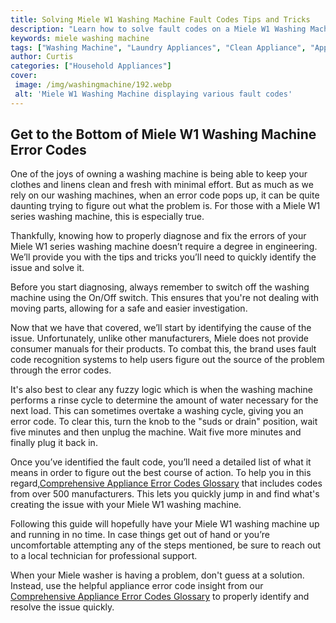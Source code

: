 ```yaml
---
title: Solving Miele W1 Washing Machine Fault Codes Tips and Tricks
description: "Learn how to solve fault codes on a Miele W1 Washing Machine with helpful tips and tricks Get the insight you need to diagnose and fix the problems quickly"
keywords: miele washing machine
tags: ["Washing Machine", "Laundry Appliances", "Clean Appliance", "Appliance Brand"]
author: Curtis
categories: ["Household Appliances"]
cover: 
 image: /img/washingmachine/192.webp
 alt: 'Miele W1 Washing Machine displaying various fault codes'
---
```

## Get to the Bottom of Miele W1 Washing Machine Error Codes
One of the joys of owning a washing machine is being able to keep your clothes and linens clean and fresh with minimal effort. But as much as we rely on our washing machines, when an error code pops up, it can be quite daunting trying to figure out what the problem is. For those with a Miele W1 series washing machine, this is especially true. 

Thankfully, knowing how to properly diagnose and fix the errors of your Miele W1 series washing machine doesn’t require a degree in engineering. We’ll provide you with the tips and tricks you’ll need to quickly identify the issue and solve it. 

Before you start diagnosing, always remember to switch off the washing machine using the On/Off switch. This ensures that you're not dealing with moving parts, allowing for a safe and easier investigation.

Now that we have that covered, we’ll start by identifying the cause of the issue. Unfortunately, unlike other manufacturers, Miele does not provide consumer manuals for their products. To combat this, the brand uses fault code recognition systems to help users figure out the source of the problem through the error codes. 

It's also best to clear any fuzzy logic which is when the washing machine performs a rinse cycle to determine the amount of water necessary for the next load. This can sometimes overtake a washing cycle, giving you an error code. To clear this, turn the knob to the "suds or drain" position, wait five minutes and then unplug the machine. Wait five more minutes and finally plug it back in. 

Once you’ve identified the fault code, you’ll need a detailed list of what it means in order to figure out the best course of action. To help you in this regard,[Comprehensive Appliance Error Codes Glossary](./error-codes/) that includes codes from over 500 manufacturers. This lets you quickly jump in and find what's creating the issue with your Miele W1 washing machine.

Following this guide will hopefully have your Miele W1 washing machine up and running in no time. In case things get out of hand or you’re uncomfortable attempting any of the steps mentioned, be sure to reach out to a local technician for professional support.

When your Miele washer is having a problem, don't guess at a solution. Instead, use the helpful appliance error code insight from our [Comprehensive Appliance Error Codes Glossary](./error-codes/) to properly identify and resolve the issue quickly.
